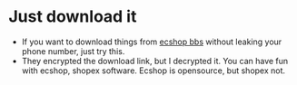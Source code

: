 Just download it
========
* If you want to download things from [ecshop bbs](http://bbs.ecshop.com) without leaking your phone number, just try this.
* They encrypted the download link, but I decrypted it. You can have fun with ecshop, shopex software. Ecshop is opensource, but shopex not.
